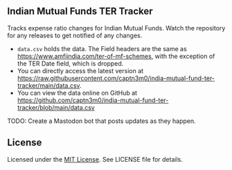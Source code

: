Indian Mutual Funds TER Tracker
-------------------------------

Tracks expense ratio changes for Indian Mutual Funds.
Watch the repository for any releases to get notified of any changes.

- `data.csv` holds the data. The Field headers are the same as https://www.amfiindia.com/ter-of-mf-schemes, with the exception of the TER Date field, which is dropped.
- You can directly access the latest version at <https://raw.githubusercontent.com/captn3m0/india-mutual-fund-ter-tracker/main/data.csv>.
- You can view the data online on GitHub at https://github.com/captn3m0/india-mutual-fund-ter-tracker/blob/main/data.csv

TODO: Create a Mastodon bot that posts updates as they happen.

## License

Licensed under the [MIT License](https://nemo.mit-license.org/). See LICENSE file for details.